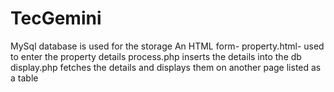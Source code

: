 # TecGemini
MySql database is used for the storage
An HTML form- property.html- used to enter the property details
process.php inserts the details into the db
display.php fetches the details and displays them on another page listed as a table
